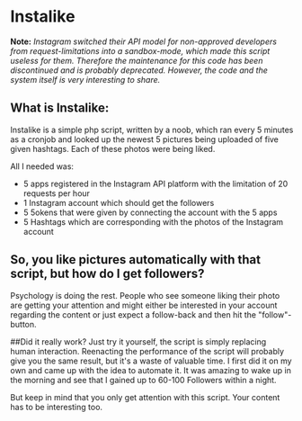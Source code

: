 # Instalike

**Note:** *Instagram switched their API model for non-approved developers from request-limitations into a sandbox-mode, which made this script useless for them. Therefore the maintenance for this code has been discontinued and is probably deprecated. However, the code and the system itself is very interesting to share.*

## What is Instalike:

Instalike is a simple php script, written by a noob, which ran every 5 minutes as a cronjob and looked up the newest 5 pictures being uploaded of five given hashtags. Each of these photos were being liked.

All I needed was:
- 5 apps registered in the Instagram API platform with the limitation of 20 requests per hour
- 1 Instagram account which should get the followers
- 5 5okens that were given by connecting the account with the 5 apps
- 5 Hashtags which are corresponding with the photos of the Instagram account

## So, you like pictures automatically with that script, but how do I get followers?

Psychology is doing the rest. People who see someone liking their photo are getting your attention and might either be interested in your account regarding the content or just expect a follow-back and then hit the "follow"-button.

##Did it really work?
Just try it yourself, the script is simply replacing human interaction. Reenacting the performance of the script will probably give you the same result, but it's a waste of valuable time. I first did it on my own and came up with the idea to automate it. It was amazing to wake up in the morning and see that I gained up to 60-100 Followers within a night.

But keep in mind that you only get attention with this script. Your content has to be interesting too.
